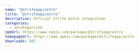 ```yaml
---
name: "@strifeapp/astro"
title: "@strifeapp/astro"
description: Official Strife Astro integration
categories:
  - uncategorized
npmUrl: https://www.npmjs.com/package/@strifeapp/astro
homepageUrl: https://www.npmjs.com/package/@strifeapp/astro
downloads: 607
---
```

